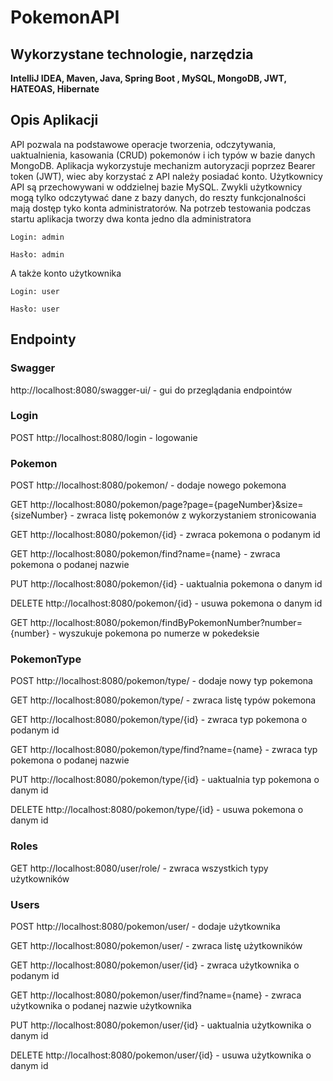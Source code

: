 # PokemonAPI
## Wykorzystane technologie, narzędzia 
**IntelliJ IDEA, Maven, Java, Spring Boot , MySQL, MongoDB, JWT, HATEOAS, Hibernate**
## Opis Aplikacji
API pozwala na podstawowe operacje tworzenia, odczytywania, uaktualnienia, kasowania (CRUD)
pokemonów i ich typów  w bazie danych MongoDB. Aplikacja wykorzystuje mechanizm autoryzacji poprzez Bearer token (JWT),
wiec aby korzystać z API należy posiadać konto. Użytkownicy API są przechowywani w oddzielnej bazie MySQL. Zwykli użytkownicy 
mogą tylko odczytywać dane z bazy danych, do reszty funkcjonalności mają dostęp tyko konta administratorów. Na potrzeb testowania
podczas startu aplikacja tworzy dwa konta jedno dla administratora

```
Login: admin

Hasło: admin
```

A także konto użytkownika

```
Login: user

Hasło: user
```
## Endpointy

### Swagger 
http://localhost:8080/swagger-ui/ - gui do przeglądania endpointów 

### Login
POST http://localhost:8080/login - logowanie 

### Pokemon
POST http://localhost:8080/pokemon/ - dodaje nowego pokemona 

GET http://localhost:8080/pokemon/page?page={pageNumber}&size={sizeNumber} - zwraca listę pokemonów z wykorzystaniem stronicowania

GET http://localhost:8080/pokemon/{id} - zwraca pokemona o podanym id 

GET http://localhost:8080/pokemon/find?name={name} - zwraca pokemona o podanej nazwie

PUT http://localhost:8080/pokemon/{id} - uaktualnia pokemona o danym id 

DELETE http://localhost:8080/pokemon/{id} - usuwa pokemona o danym id 

GET http://localhost:8080/pokemon/findByPokemonNumber?number={number} - wyszukuje pokemona po numerze w pokedeksie 

### PokemonType
POST http://localhost:8080/pokemon/type/ - dodaje nowy typ pokemona

GET http://localhost:8080/pokemon/type/ - zwraca listę typów pokemona

GET http://localhost:8080/pokemon/type/{id} - zwraca typ pokemona o podanym id

GET http://localhost:8080/pokemon/type/find?name={name} - zwraca typ pokemona o podanej nazwie

PUT http://localhost:8080/pokemon/type/{id} - uaktualnia typ pokemona o danym id

DELETE http://localhost:8080/pokemon/type/{id} - usuwa pokemona o danym id

### Roles

GET http://localhost:8080/user/role/ - zwraca wszystkich typy użytkowników

### Users

POST http://localhost:8080/pokemon/user/ - dodaje użytkownika

GET http://localhost:8080/pokemon/user/ - zwraca listę użytkowników

GET http://localhost:8080/pokemon/user/{id} - zwraca użytkownika o podanym id

GET http://localhost:8080/pokemon/user/find?name={name} - zwraca użytkownika o podanej nazwie użytkownika

PUT http://localhost:8080/pokemon/user/{id} - uaktualnia użytkownika o danym id

DELETE http://localhost:8080/pokemon/user/{id} - usuwa użytkownika o danym id